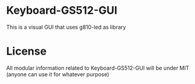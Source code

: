 # Keyboard-GS512-GUI
This is a visual GUI that uses g810-led as library

# License
All modular information related to Keyboard-GS512-GUI will be under MIT (anyone can use it for whatever purpose)

